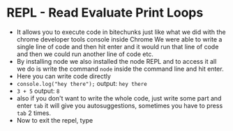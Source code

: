 # REPL - Read Evaluate Print Loops
* It allows you to execute code in bitechunks just like what we did with the chrome developer tools console inside Chrome We were able to write a single line of code and then hit enter and it would run that line of code and then we could run another line of code etc.
* By installing node we also installed the node REPL and to access it all we do is write the command ``` node ``` inside the command line and hit enter.
* Here you can write code directly
* ``` console.log("hey there"); ``` output: ``` hey there ```
* ``` 3 + 5 ``` output: ``` 8 ```
* also if you don't want to write the whole code, just write some part and enter ``` tab ``` it will give you autosuggestions, sometimes you have to press ``` tab ``` 2 times.
* Now to exit the repel, type 
